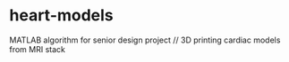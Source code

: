 # heart-models
MATLAB algorithm for senior design project // 3D printing cardiac models from MRI stack
